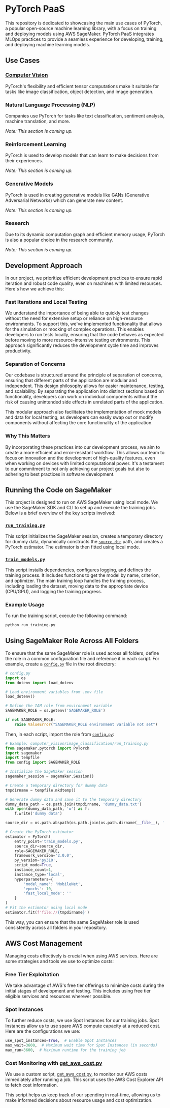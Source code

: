# PyTorch PaaS

This repository is dedicated to showcasing the main use cases of PyTorch, a popular open-source machine learning library, with a focus on training and deploying models using AWS SageMaker. PyTorch PaaS integrates MLOps practices to provide a seamless experience for developing, training, and deploying machine learning models.

## Use Cases

### [ Computer Vision](computer_vision/image_classification/README.md)


PyTorch's flexibility and efficient tensor computations make it suitable for tasks like image classification, object detection, and image generation.

### Natural Language Processing (NLP)

Companies use PyTorch for tasks like text classification, sentiment analysis, machine translation, and more.

*Note: This section is coming up.*

### Reinforcement Learning

PyTorch is used to develop models that can learn to make decisions from their experiences.

*Note: This section is coming up.*

### Generative Models

PyTorch is used in creating generative models like GANs (Generative Adversarial Networks) which can generate new content.

*Note: This section is coming up.*

### Research

Due to its dynamic computation graph and efficient memory usage, PyTorch is also a popular choice in the research community.

*Note: This section is coming up.*

## Development Approach

In our project, we prioritize efficient development practices to ensure rapid iteration and robust code quality, even on machines with limited resources. Here's how we achieve this:

### Fast Iterations and Local Testing

We understand the importance of being able to quickly test changes without the need for extensive setup or reliance on high-resource environments. To support this, we've implemented functionality that allows for the simulation or mocking of complex operations. This enables developers to run tests locally, ensuring that the code behaves as expected before moving to more resource-intensive testing environments. This approach significantly reduces the development cycle time and improves productivity.

### Separation of Concerns

Our codebase is structured around the principle of separation of concerns, ensuring that different parts of the application are modular and independent. This design philosophy allows for easier maintenance, testing, and scalability. By separating the application into distinct sections based on functionality, developers can work on individual components without the risk of causing unintended side effects in unrelated parts of the application.

This modular approach also facilitates the implementation of mock models and data for local testing, as developers can easily swap out or modify components without affecting the core functionality of the application.

### Why This Matters

By incorporating these practices into our development process, we aim to create a more efficient and error-resistant workflow. This allows our team to focus on innovation and the development of high-quality features, even when working on devices with limited computational power. It's a testament to our commitment to not only achieving our project goals but also to adhering to best practices in software development.

## Running the Code on SageMaker

This project is designed to run on AWS SageMaker using local mode. We use the SageMaker SDK and CLI to set up and execute the training jobs. Below is a brief overview of the key scripts involved:

### [`run_training.py`](command:_github.copilot.openRelativePath?%5B%7B%22scheme%22%3A%22file%22%2C%22authority%22%3A%22%22%2C%22path%22%3A%22%2Fc%3A%2FUsers%2Fgiopl%2FOneDrive%2FDesktop%2Fpython_projects%2FPyTorch-Use-Cases%2Fcomputer_vision%2Fimage_classification%2Frun_training.py%22%2C%22query%22%3A%22%22%2C%22fragment%22%3A%22%22%7D%5D "c:\Users\giopl\OneDrive\Desktop\python_projects\PyTorch-Use-Cases\computer_vision\image_classification\run_training.py")

This script initializes the SageMaker session, creates a temporary directory for dummy data, dynamically constructs the [`source_dir`](command:_github.copilot.openSymbolFromReferences?%5B%22source_dir%22%2C%5B%7B%22uri%22%3A%7B%22%24mid%22%3A1%2C%22fsPath%22%3A%22c%3A%5C%5CUsers%5C%5Cgiopl%5C%5COneDrive%5C%5CDesktop%5C%5Cpython_projects%5C%5CPyTorch-Use-Cases%5C%5Ccomputer_vision%5C%5Cimage_classification%5C%5CREADME.md%22%2C%22_sep%22%3A1%2C%22external%22%3A%22file%3A%2F%2F%2Fc%253A%2FUsers%2Fgiopl%2FOneDrive%2FDesktop%2Fpython_projects%2FPyTorch-Use-Cases%2Fcomputer_vision%2Fimage_classification%2FREADME.md%22%2C%22path%22%3A%22%2Fc%3A%2FUsers%2Fgiopl%2FOneDrive%2FDesktop%2Fpython_projects%2FPyTorch-Use-Cases%2Fcomputer_vision%2Fimage_classification%2FREADME.md%22%2C%22scheme%22%3A%22file%22%7D%2C%22pos%22%3A%7B%22line%22%3A38%2C%22character%22%3A121%7D%7D%2C%7B%22uri%22%3A%7B%22%24mid%22%3A1%2C%22fsPath%22%3A%22c%3A%5C%5CUsers%5C%5Cgiopl%5C%5COneDrive%5C%5CDesktop%5C%5Cpython_projects%5C%5CPyTorch-Use-Cases%5C%5Ccomputer_vision%5C%5Cimage_classification%5C%5Crun_training.py%22%2C%22_sep%22%3A1%2C%22external%22%3A%22file%3A%2F%2F%2Fc%253A%2FUsers%2Fgiopl%2FOneDrive%2FDesktop%2Fpython_projects%2FPyTorch-Use-Cases%2Fcomputer_vision%2Fimage_classification%2Frun_training.py%22%2C%22path%22%3A%22%2Fc%3A%2FUsers%2Fgiopl%2FOneDrive%2FDesktop%2Fpython_projects%2FPyTorch-Use-Cases%2Fcomputer_vision%2Fimage_classification%2Frun_training.py%22%2C%22scheme%22%3A%22file%22%7D%2C%22pos%22%3A%7B%22line%22%3A23%2C%22character%22%3A0%7D%7D%2C%7B%22uri%22%3A%7B%22%24mid%22%3A1%2C%22fsPath%22%3A%22c%3A%5C%5CUsers%5C%5Cgiopl%5C%5COneDrive%5C%5CDesktop%5C%5Cpython_projects%5C%5CPyTorch-Use-Cases%5C%5CREADME.md%22%2C%22_sep%22%3A1%2C%22external%22%3A%22file%3A%2F%2F%2Fc%253A%2FUsers%2Fgiopl%2FOneDrive%2FDesktop%2Fpython_projects%2FPyTorch-Use-Cases%2FREADME.md%22%2C%22path%22%3A%22%2Fc%3A%2FUsers%2Fgiopl%2FOneDrive%2FDesktop%2Fpython_projects%2FPyTorch-Use-Cases%2FREADME.md%22%2C%22scheme%22%3A%22file%22%7D%2C%22pos%22%3A%7B%22line%22%3A48%2C%22character%22%3A121%7D%7D%5D%5D "Go to definition") path, and creates a PyTorch estimator. The estimator is then fitted using local mode.

### [`train_models.py`](command:_github.copilot.openSymbolFromReferences?%5B%22train_models.py%22%2C%5B%7B%22uri%22%3A%7B%22%24mid%22%3A1%2C%22fsPath%22%3A%22c%3A%5C%5CUsers%5C%5Cgiopl%5C%5COneDrive%5C%5CDesktop%5C%5Cpython_projects%5C%5CPyTorch-Use-Cases%5C%5Ccomputer_vision%5C%5Cimage_classification%5C%5CREADME.md%22%2C%22_sep%22%3A1%2C%22external%22%3A%22file%3A%2F%2F%2Fc%253A%2FUsers%2Fgiopl%2FOneDrive%2FDesktop%2Fpython_projects%2FPyTorch-Use-Cases%2Fcomputer_vision%2Fimage_classification%2FREADME.md%22%2C%22path%22%3A%22%2Fc%3A%2FUsers%2Fgiopl%2FOneDrive%2FDesktop%2Fpython_projects%2FPyTorch-Use-Cases%2Fcomputer_vision%2Fimage_classification%2FREADME.md%22%2C%22scheme%22%3A%22file%22%7D%2C%22pos%22%3A%7B%22line%22%3A40%2C%22character%22%3A5%7D%7D%2C%7B%22uri%22%3A%7B%22%24mid%22%3A1%2C%22fsPath%22%3A%22c%3A%5C%5CUsers%5C%5Cgiopl%5C%5COneDrive%5C%5CDesktop%5C%5Cpython_projects%5C%5CPyTorch-Use-Cases%5C%5Ccomputer_vision%5C%5Cimage_classification%5C%5Crun_training.py%22%2C%22_sep%22%3A1%2C%22external%22%3A%22file%3A%2F%2F%2Fc%253A%2FUsers%2Fgiopl%2FOneDrive%2FDesktop%2Fpython_projects%2FPyTorch-Use-Cases%2Fcomputer_vision%2Fimage_classification%2Frun_training.py%22%2C%22path%22%3A%22%2Fc%3A%2FUsers%2Fgiopl%2FOneDrive%2FDesktop%2Fpython_projects%2FPyTorch-Use-Cases%2Fcomputer_vision%2Fimage_classification%2Frun_training.py%22%2C%22scheme%22%3A%22file%22%7D%2C%22pos%22%3A%7B%22line%22%3A27%2C%22character%22%3A17%7D%7D%2C%7B%22uri%22%3A%7B%22%24mid%22%3A1%2C%22fsPath%22%3A%22c%3A%5C%5CUsers%5C%5Cgiopl%5C%5COneDrive%5C%5CDesktop%5C%5Cpython_projects%5C%5CPyTorch-Use-Cases%5C%5CREADME.md%22%2C%22_sep%22%3A1%2C%22external%22%3A%22file%3A%2F%2F%2Fc%253A%2FUsers%2Fgiopl%2FOneDrive%2FDesktop%2Fpython_projects%2FPyTorch-Use-Cases%2FREADME.md%22%2C%22path%22%3A%22%2Fc%3A%2FUsers%2Fgiopl%2FOneDrive%2FDesktop%2Fpython_projects%2FPyTorch-Use-Cases%2FREADME.md%22%2C%22scheme%22%3A%22file%22%7D%2C%22pos%22%3A%7B%22line%22%3A50%2C%22character%22%3A5%7D%7D%5D%5D "Go to definition")

This script installs dependencies, configures logging, and defines the training process. It includes functions to get the model by name, criterion, and optimizer. The main training loop handles the training process, including loading the dataset, moving data to the appropriate device (CPU/GPU), and logging the training progress.

### Example Usage

To run the training script, execute the following command:

```sh
python run_training.py
```

## Using SageMaker Role Across All Folders

To ensure that the same SageMaker role is used across all folders, define the role in a common configuration file and reference it in each script. For example, create a [`config.py`](command:_github.copilot.openRelativePath?%5B%7B%22scheme%22%3A%22file%22%2C%22authority%22%3A%22%22%2C%22path%22%3A%22%2Fc%3A%2FUsers%2Fgiopl%2FOneDrive%2FDesktop%2Fpython_projects%2FPyTorch-Use-Cases%2Fconfig.py%22%2C%22query%22%3A%22%22%2C%22fragment%22%3A%22%22%7D%5D "c:\Users\giopl\OneDrive\Desktop\python_projects\PyTorch-Use-Cases\config.py") file in the root directory:

```python
# config.py
import os
from dotenv import load_dotenv

# Load environment variables from .env file
load_dotenv()

# Define the IAM role from environment variable
SAGEMAKER_ROLE = os.getenv('SAGEMAKER_ROLE')

if not SAGEMAKER_ROLE:
    raise ValueError("SAGEMAKER_ROLE environment variable not set")
```

Then, in each script, import the role from [`config.py`](command:_github.copilot.openRelativePath?%5B%7B%22scheme%22%3A%22file%22%2C%22authority%22%3A%22%22%2C%22path%22%3A%22%2Fc%3A%2FUsers%2Fgiopl%2FOneDrive%2FDesktop%2Fpython_projects%2FPyTorch-Use-Cases%2Fconfig.py%22%2C%22query%22%3A%22%22%2C%22fragment%22%3A%22%22%7D%5D "c:\Users\giopl\OneDrive\Desktop\python_projects\PyTorch-Use-Cases\config.py"):

```python
# Example: computer_vision/image_classification/run_training.py
from sagemaker.pytorch import PyTorch
import sagemaker
import tempfile
from config import SAGEMAKER_ROLE

# Initialize the SageMaker session
sagemaker_session = sagemaker.Session()

# Create a temporary directory for dummy data
tmpdirname = tempfile.mkdtemp()

# Generate dummy data and save it to the temporary directory
dummy_data_path = os.path.join(tmpdirname, 'dummy_data.txt')
with open(dummy_data_path, 'w') as f:
    f.write('dummy data')

source_dir = os.path.abspath(os.path.join(os.path.dirname(__file__), '..', '..', 'computer_vision', 'image_classification'))

# Create the PyTorch estimator
estimator = PyTorch(
    entry_point='train_models.py',
    source_dir=source_dir,
    role=SAGEMAKER_ROLE,
    framework_version='2.0.0',
    py_version='py310',
    script_mode=True,
    instance_count=1,
    instance_type='local',
    hyperparameters={
        'model_name': 'MobileNet',
        'epochs': 10,
        'fast_local_mode': ''
    }
)
# Fit the estimator using local mode
estimator.fit(f'file://{tmpdirname}')
```

This way, you can ensure that the same SageMaker role is used consistently across all folders in your repository.

## AWS Cost Management

Managing costs effectively is crucial when using AWS services. Here are some strategies and tools we use to optimize costs:

### Free Tier Exploitation

We take advantage of AWS's free tier offerings to minimize costs during the initial stages of development and testing. This includes using free tier eligible services and resources wherever possible.

### Spot Instances

To further reduce costs, we use Spot Instances for our training jobs. Spot Instances allow us to use spare AWS compute capacity at a reduced cost. Here are the configurations we use:

```python
use_spot_instances=True,  # Enable Spot Instances
max_wait=3600,  # Maximum wait time for Spot Instances (in seconds)
max_run=3600,  # Maximum runtime for the training job
```
### Cost Monitoring with [get_aws_cost.py](get_aws_cost.py)
We use a custom script, [get_aws_cost.py](get_aws_cost.py), to monitor our AWS costs immediately after running a job. This script uses the AWS Cost Explorer API to fetch cost information.

This script helps us keep track of our spending in real-time, allowing us to make informed decisions about resource usage and cost optimization.